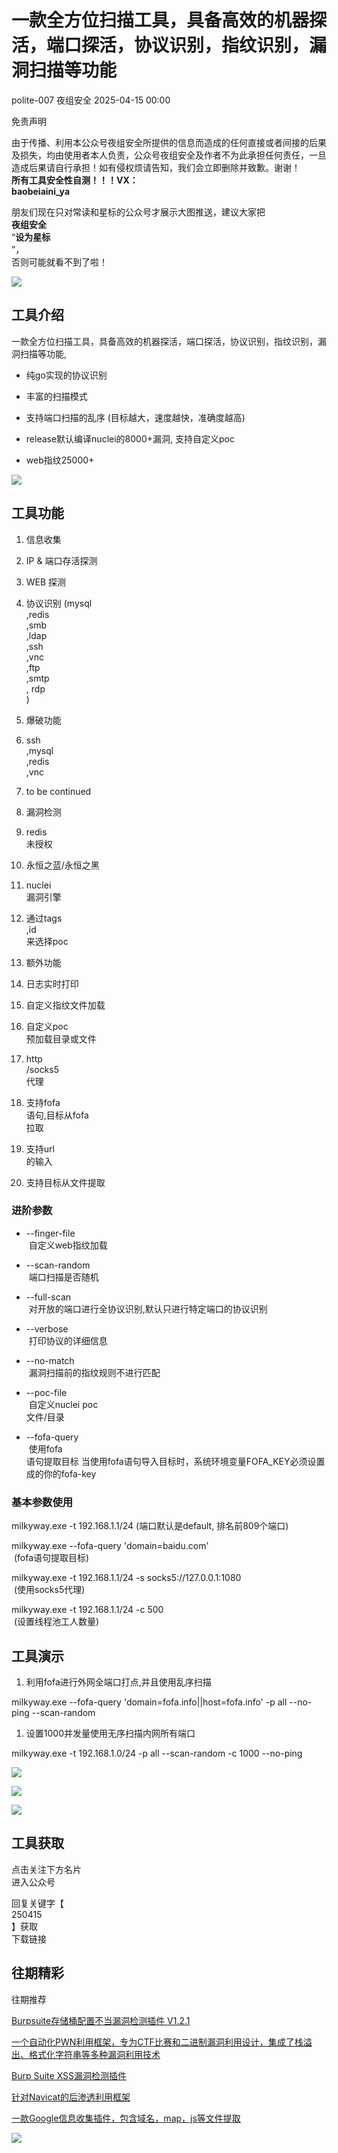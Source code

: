 #  一款全方位扫描工具，具备高效的机器探活，端口探活，协议识别，指纹识别，漏洞扫描等功能   
polite-007  夜组安全   2025-04-15 00:00  
  
免责声明  
  
由于传播、利用本公众号夜组安全所提供的信息而造成的任何直接或者间接的后果及损失，均由使用者本人负责，公众号夜组安全及作者不为此承担任何责任，一旦造成后果请自行承担！如有侵权烦请告知，我们会立即删除并致歉。谢谢！  
**所有工具安全性自测！！！VX：**  
**baobeiaini_ya**  
  
朋友们现在只对常读和星标的公众号才展示大图推送，建议大家把  
**夜组安全**  
“**设为星标**  
”，  
否则可能就看不到了啦！  
  
  
![](https://mmbiz.qpic.cn/sz_mmbiz_png/icZ1W9s2Jp2WrOMH4AFgkSfEFMOvvFuVKmDYdQjwJ9ekMm4jiasmWhBicHJngFY1USGOZfd3Xg4k3iamUOT5DcodvA/640?wx_fmt=png&from=appmsg "")  
  
## 工具介绍  
  
一款全方位扫描工具，具备高效的机器探活，端口探活，协议识别，指纹识别，漏洞扫描等功能,  
- 纯go实现的协议识别  
  
- 丰富的扫描模式  
  
- 支持端口扫描的乱序 (目标越大，速度越快，准确度越高)  
  
- release默认编译nuclei的8000+漏洞, 支持自定义poc  
  
- web指纹25000+  
  
![](https://mmbiz.qpic.cn/sz_mmbiz_png/icZ1W9s2Jp2WucN5nViaRkJJ84JYeP8adD9VsCLL0Phib5Jj1lLLU4iaVFDBJrJPG2MwejMcqV2WjtMvhGNugKSXNw/640?wx_fmt=png&from=appmsg "")  
## 工具功能  
1. 信息收集  
  
1. IP & 端口存活探测  
  
1. WEB 探测  
  
1. 协议识别 (mysql  
,redis  
,smb  
,ldap  
,ssh  
,vnc  
,ftp  
,smtp  
, rdp  
)  
  
1. 爆破功能  
  
1. ssh  
,mysql  
,redis  
,vnc  
  
1. to be continued  
  
1. 漏洞检测  
  
1. redis  
未授权  
  
1. 永恒之蓝/永恒之黑  
  
1. nuclei  
漏洞引擎  
  
1. 通过tags  
,id  
来选择poc  
  
1. 额外功能  
  
1. 日志实时打印  
  
1. 自定义指纹文件加载  
  
1. 自定义poc  
预加载目录或文件  
  
1. http  
/socks5  
代理  
  
1. 支持fofa  
语句,目标从fofa  
拉取  
  
1. 支持url  
的输入  
  
1. 支持目标从文件提取  
  
### 进阶参数  
- --finger-file   
 自定义web指纹加载  
  
- --scan-random   
 端口扫描是否随机  
  
- --full-scan     
 对开放的端口进行全协议识别,默认只进行特定端口的协议识别  
  
- --verbose       
 打印协议的详细信息  
  
- --no-match      
 漏洞扫描前的指纹规则不进行匹配  
  
- --poc-file      
 自定义nuclei poc  
文件/目录  
  
- --fofa-query    
 使用fofa  
语句提取目标 当使用fofa语句导入目标时，系统环境变量FOFA_KEY必须设置成的你的fofa-key  
  
### 基本参数使用  
  
milkyway.exe -t 192.168.1.1/24 (端口默认是default, 排名前809个端口)  
  
milkyway.exe --fofa-query 'domain=baidu.com'  
 (fofa语句提取目标)  
  
milkyway.exe -t 192.168.1.1/24 -s socks5://127.0.0.1:1080  
 (使用socks5代理)  
  
milkyway.exe -t 192.168.1.1/24 -c 500  
 (设置线程池工人数量)  
## 工具演示  
1. 利用fofa进行外网全端口打点,并且使用乱序扫描  
  
milkyway.exe --fofa-query 'domain=fofa.info||host=fofa.info' -p all --no-ping --scan-random  
  
1. 设置1000并发量使用无序扫描内网所有端口  
  
milkyway.exe -t 192.168.1.0/24 -p all --scan-random -c 1000 --no-ping  
  
![](https://mmbiz.qpic.cn/sz_mmbiz_png/icZ1W9s2Jp2WucN5nViaRkJJ84JYeP8adD9VsCLL0Phib5Jj1lLLU4iaVFDBJrJPG2MwejMcqV2WjtMvhGNugKSXNw/640?wx_fmt=png&from=appmsg "")  
  
![](https://mmbiz.qpic.cn/sz_mmbiz_png/icZ1W9s2Jp2WucN5nViaRkJJ84JYeP8adDpANKkJpGSeEQm3cdaRyB9o8sEbCmfJBnh3HXV3g98A1cFVrKTBYjOA/640?wx_fmt=png&from=appmsg "")  
  
![](https://mmbiz.qpic.cn/sz_mmbiz_png/icZ1W9s2Jp2WucN5nViaRkJJ84JYeP8adDo9qXkbJiar4PvjaH2y76JlRw6ia94JAoe21L96EzITl42ibw6NbRRkeMw/640?wx_fmt=png&from=appmsg "")  
  
  
## 工具获取  
  
  
  
点击关注下方名片  
进入公众号  
  
回复关键字【  
250415  
】获取  
下载链接  
  
  
## 往期精彩  
  
  
往期推荐  
  
[Burpsuite存储桶配置不当漏洞检测插件 V1.2.1](http://mp.weixin.qq.com/s?__biz=Mzk0ODM0NDIxNQ==&mid=2247494036&idx=1&sn=51c727e30479f9c21cd2a6240ea6fbc4&chksm=c36bad6cf41c247a460104e524dc9a98d67dee4663269f929692b234949f0347a2f529803398&scene=21#wechat_redirect)  
  
  
[一个自动化PWN利用框架，专为CTF比赛和二进制漏洞利用设计，集成了栈溢出、格式化字符串等多种漏洞利用技术](http://mp.weixin.qq.com/s?__biz=Mzk0ODM0NDIxNQ==&mid=2247494035&idx=1&sn=9199ea3207a45dfee0cd53c3984a6f8d&chksm=c36bad6bf41c247de5f08c503c946c42fd7710e7fa1b1ad0d05dc796489e62f8748fb8a3a884&scene=21#wechat_redirect)  
  
  
[Burp Suite XSS漏洞检测插件](http://mp.weixin.qq.com/s?__biz=Mzk0ODM0NDIxNQ==&mid=2247494026&idx=1&sn=f663b11da0137bd899cfaaaed6e89e07&chksm=c36bad72f41c246427e5db486af24cbfe5bde0ad87e7da3c7ace0cf767cfbf4442a98c70bba5&scene=21#wechat_redirect)  
  
  
[针对Navicat的后渗透利用框架](http://mp.weixin.qq.com/s?__biz=Mzk0ODM0NDIxNQ==&mid=2247494010&idx=1&sn=ed479d0c39e0a2f80327a1b08b7e066f&chksm=c36bad82f41c249405ea6fe42d80e8cc498f40e1ac8285e0ea7baaba777a7a2cc950b95d2990&scene=21#wechat_redirect)  
  
  
[一款Google信息收集插件，包含域名，map，js等文件提取](http://mp.weixin.qq.com/s?__biz=Mzk0ODM0NDIxNQ==&mid=2247494009&idx=1&sn=b4390e4e240366d555468a99a1ab8823&chksm=c36bad81f41c24978d47058abf7b2d7091982d4f2d193f18c8ccc0cb7513a4708a200b782206&scene=21#wechat_redirect)  
  
  
![](https://mmbiz.qpic.cn/mmbiz_png/OAmMqjhMehrtxRQaYnbrvafmXHe0AwWLr2mdZxcg9wia7gVTfBbpfT6kR2xkjzsZ6bTTu5YCbytuoshPcddfsNg/640?wx_fmt=other&wxfrom=5&wx_lazy=1&wx_co=1&random=0.8399406679299557&tp=webp "")  
  
  
